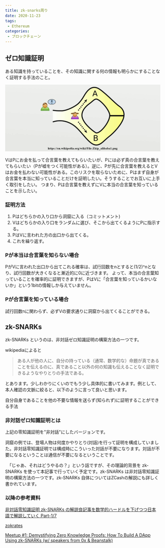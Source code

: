 ```yaml
---
title: zk-snarks周り
date: 2020-11-23
tags:
 - Ethereum
categories:
 - ブロックチェーン
---
```


## ゼロ知識証明
ある知識を持っていることを、その知識に関する何の情報も明らかにすることなく証明する手法のこと。

![zka.png](../../images/zkp.png)

VはPにお金を払って合言葉を教えてもらいたいが、Pには必ず真の合言葉を教えてもらいたい（Pが嘘をつく可能性がある）。逆に、Pが先に合言葉を教えるとVはお金を払わない可能性がある。このリスクを取らないために、Pはまず自身が合言葉を本当に知っていることだけを証明したい。そうすることでお互いに上手く取引をしたい。
つまり、Pは合言葉を教えずにVに本当の合言葉を知っていることを示したい。

### 証明方法
1. Pはどちらかの入り口から洞窟に入る（コミットメント)
2. Vはどちらかの入り口をランダムに選び、そこから出てくるようにPに指示する。
3. PはVに言われた方の出口から出てくる。
4. これを繰り返す。

### Pが本当は合言葉を知らない場合
PがVに言われた出口から出てこれる確率は、試行回数をnとすると(1/2)^nとなり、試行回数が大きくなると漸近的に0に近づきます。
よって、本当の合言葉知っていることを確率的に証明できますが、PはVに「合言葉を知っているかいないか」という1bitの情報しか与えていません。

### Pが合言葉を知っている場合
試行回数nに関わらず、必ずVの要求通りに洞窟から出てくることができる。

## zk-SNARKs
zk-SNARKs というのは、非対話ゼロ知識証明の構築方法の一つです。

wikipediaによると
> ある人が他の人に、自分の持っている（通常、数学的な）命題が真であることを伝えるのに、真であること以外の何の知識も伝えることなく証明できるようなやりとりの手法である。

とあります。少しわかりにくいのでもう少し具体的に書いてみます。例として、本人確認の文脈に絞ると、以下のように言って良いと思います。

自分自身であることを他の不要な情報を送らず(知られず)に証明することができる手法

### 非対話ゼロ知識証明とは
上記の零知識証明を"非対話"にしたバージョンです。

洞窟の例では、登場人物は何度かやりとり(対話)を行って証明を構成していました。非対話零知識証明では構成時にこういった対話が不要になります。対話が不要になるということは通信が不要になるということです。

　「じゃあ、それはどうやるの？」という話ですが、その理論的背景を zk-SNARKs を使って本記事で行っていく予定です。zk-SNARKs は非対話零知識証明の構築方法の一つです。zk-SNARKs 自体についてはZCashの解説にも詳しく書かれています。

### 以降の参考資料

[非対話零知識証明 zk-SNARKs の解説良記事を数学的ハードルを下げつつ日本語で解説していく Part-1/7](https://qiita.com/nrnrk/items/693e0444f528ef6aa6b3)

[zokrates](https://zokrates.github.io/)

[Meetup #1: Demystifying Zero Knowledge Proofs: How To Build A DApp Using zk-SNARKs (w/ speakers from 0x & Beanstalk)](https://medium.com/dystopia-labs/dystopia-labs-meetup-1-demystifying-zero-knowledge-proofs-how-to-build-a-dapp-using-zk-snarks-3e8529812a44)
